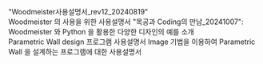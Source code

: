 "Woodmeister사용설명서_rev12_20240819"   
    Woodmeister 의 사용을 위한 사용설명서
"목공과 Coding의 만남_20241007":  
     Woodmeister 와 Python 을 활용한 다양한 디자인의 예를 소개     
Parametric Wall design 프로그램 사용설명서
     Image 기법을 이용하여 Parametric Wall 을 설계하는 프로그램에 대한 사용설명서

